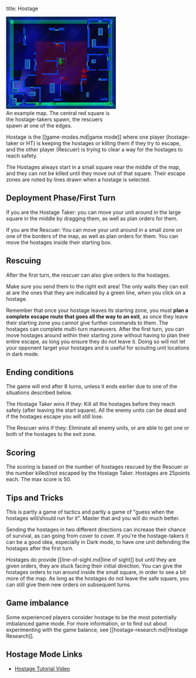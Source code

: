 title: Hostage

<div class="thumb tright"><div class="thumbinner" style="width:302px;"><img src="images/thumb/f/f7/Map_hostage.jpg/300px-Map_hostage.jpg" />  <div class="thumbcaption">An example map. The central red square is the hostage-takers spawn, the rescuers spawn at one of the edges.</div></div></div>

Hostage is the [[game-modes.md|game mode]] where one player (hostage-taker or HT) is keeping the hostages or killing them if they try to escape, and the other player (Rescuer) is trying to clear a way for the hostages to reach safety.

The Hostages always start in a small square near the middle of the map, and they can not be killed until they move out of that square. Their escape zones are noted by lines drawn when a hostage is selected.



## <span class="mw-headline" id="Deployment_Phase.2FFirst_Turn"> Deployment Phase/First Turn </span>

If you are the Hostage Taker: you can move your unit around in the large square in the middle by dragging them, as well as plan orders for them.

If you are the Rescuer: You can move your unit around in a small zone on one of the borders of the map, as well as plan orders for them. You can move the hostages inside their starting box.

## <span class="mw-headline" id="Rescuing"> Rescuing </span>

After the first turn, the rescuer can also give orders to the hostages.

Make sure you send them to the right exit area!  The only walls they can exit at are the ones that they are indicated by a green line, when you click on a hostage.

Remember that once your hostage leaves its starting zone, you must **plan a complete escape route that goes all the way to an exit**, as once they leave their starting zone you cannot give further commands to them. The hostages can complete multi-turn maneuvers.  After the first turn, you can move hostages around within their starting zone without having to plan their entire escape, as long you ensure they do not leave it.  Doing so will not let your opponent target your hostages and is useful for scouting unit locations in dark mode.

## <span class="mw-headline" id="Ending_conditions"> Ending conditions </span>

The game will end after 8 turns, unless it ends earlier due to one of the situations described below.

The Hostage Taker wins if they: Kill all the hostages before they reach safety (after leaving the start square). All the enemy units can be dead and if the hostages escape you will still lose.

The Rescuer wins if they: Eliminate all enemy units, or are able to get one or both of the hostages to the exit zone.

## <span class="mw-headline" id="Scoring"> Scoring </span>

The scoring is based on the number of hostages rescued by the Rescuer or the number killed/not escaped by the Hostage Taker. Hostages are 25points each. The max score is 50.

## <span class="mw-headline" id="Tips_and_Tricks"> Tips and Tricks </span>

This is partly a game of tactics and partly a game of "guess when the hostages will/should run for it". Master that and you will do much better.

Sending the hostages in two different directions can increase their chance of survival, as can going from cover to cover. If you're the hostage-takers it can be a good idea, especially in Dark mode, to have one unit defending the hostages after the first turn.

Hostages do provide [[line-of-sight.md|line of sight]] but until they are given orders, they are stuck facing their initial direction.  You can give the hostages orders to run around inside the small square, in order to see a bit more of the map.  As long as the hostages do not leave the safe square, you can still give them new orders on subsequent turns.

## <span class="mw-headline" id="Game_imbalance"> Game imbalance </span>

Some experienced players consider hostage to be the most potentially imbalanced game mode.  For more information, or to find out about experimenting with the game balance, see [[hostage-research.md|Hostage Research]].

## <span class="mw-headline" id="Hostage_Mode_Links"> Hostage Mode Links </span>

*   [Hostage Tutorial Video](http://youtu.be/wjm71or7HJI)

<!-- 
NewPP limit report
Preprocessor node count: 27/1000000
Post‐expand include size: 0/2097152 bytes
Template argument size: 0/2097152 bytes
Expensive parser function count: 0/100
-->

<!-- Saved in parser cache with key fs_error420_com:pcache:idhash:63-0!*!0!!en!2!* and timestamp 20140723013817 -->